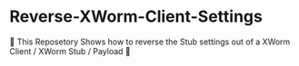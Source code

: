 # Reverse-XWorm-Client-Settings
🐍 This Reposetory Shows how to reverse the Stub settings out of a XWorm Client / XWorm Stub / Payload 🐍
